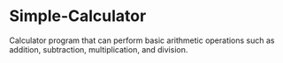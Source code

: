 # Simple-Calculator
Calculator program that can perform basic arithmetic operations such as addition, subtraction, multiplication, and division.
